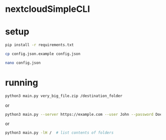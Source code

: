 # nextcloudSimpleCLI

# setup

```bash
pip install -r requirements.txt

cp config.json.example config.json

nano config.json
```

# running

```bash
python3 main.py very_big_file.zip /destination_folder
```

or

```bash
python3 main.py --server https://example.com --user John --password Doe very_big_file.zip /destination_folder
```

or

```bash
python3 main.py -lH /  # list contents of folders
```
